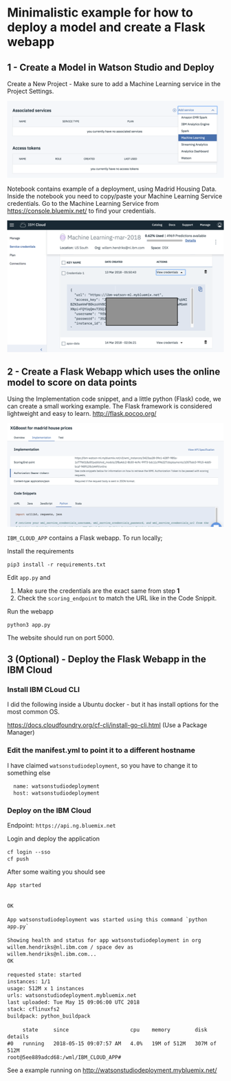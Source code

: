 # Minimalistic example for how to deploy a model and create a Flask webapp

## 1 - Create a Model in Watson Studio and Deploy

Create a New Project - Make sure to add a Machine Learning service in the Project Settings.

![im](images/wml.png)

Notebook contains example of a deployment, using Madrid Housing Data. Inside the notebook you need to copy/paste your Machine Learning Service credentials. Go to the Machine Learning Service from  https://console.bluemix.net/ 
to find your credentials.

![im](images/credentials.png)

## 2 - Create a Flask Webapp which uses the online model to score on data points

Using the Implementation code snippet, and a little python (Flask) code, we can create a small working example. The Flask framework is considered lightweight and easy to learn. http://flask.pocoo.org/

![im](images/implementation.png)

`IBM_CLOUD_APP` contains a Flask webapp. To run locally;

Install the requirements
```
pip3 install -r requirements.txt
```

Edit `app.py` and
1. Make sure the credentials are the exact same from step **1**
2. Check the `scoring_endpoint` to match the URL like in the Code Snippit.

Run the webapp
```
python3 app.py
```

The website should run on port 5000.

## 3 (Optional) - Deploy the Flask Webapp in the IBM Cloud

### Install IBM CLoud CLI

I did the following inside a Ubuntu docker - but it has install options for the most common OS. 

https://docs.cloudfoundry.org/cf-cli/install-go-cli.html
(Use a Package Manager)

### Edit the manifest.yml to point it to a different hostname

I have claimed `watsonstudiodeployment`, so you have to change it to something else
```
  name: watsonstudiodeployment
  host: watsonstudiodeployment
```

### Deploy on the IBM Cloud

Endpoint: `https://api.ng.bluemix.net`

Login and deploy the application

```
cf login --sso
cf push
```

After some waiting you should see

```
App started


OK

App watsonstudiodeployment was started using this command `python app.py`

Showing health and status for app watsonstudiodeployment in org willem.hendriks@nl.ibm.com / space dev as willem.hendriks@nl.ibm.com...
OK

requested state: started
instances: 1/1
usage: 512M x 1 instances
urls: watsonstudiodeployment.mybluemix.net
last uploaded: Tue May 15 09:06:00 UTC 2018
stack: cflinuxfs2
buildpack: python_buildpack

     state     since                    cpu    memory        disk           details
#0   running   2018-05-15 09:07:57 AM   4.0%   19M of 512M   307M of 512M
root@5ee889adcd68:/wml/IBM_CLOUD_APP# 

```

See a example running on http://watsonstudiodeployment.mybluemix.net/
